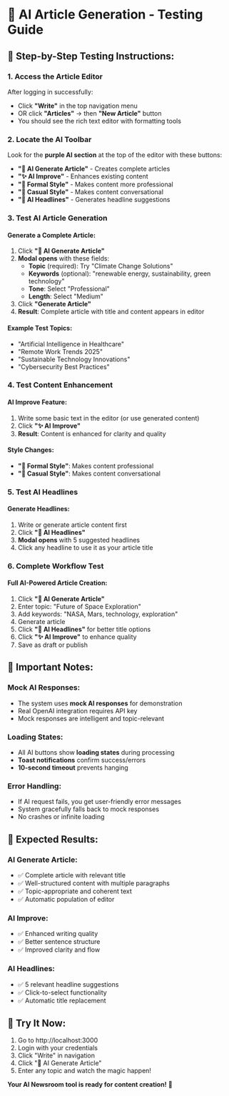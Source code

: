 # 🤖 AI Article Generation - Testing Guide

## 🎯 **Step-by-Step Testing Instructions:**

### **1. Access the Article Editor**
After logging in successfully:
- Click **"Write"** in the top navigation menu
- OR click **"Articles"** → then **"New Article"** button
- You should see the rich text editor with formatting tools

### **2. Locate the AI Toolbar**
Look for the **purple AI section** at the top of the editor with these buttons:
- **"🤖 AI Generate Article"** - Creates complete articles
- **"✨ AI Improve"** - Enhances existing content
- **"📝 Formal Style"** - Makes content more professional
- **"💬 Casual Style"** - Makes content conversational
- **"📰 AI Headlines"** - Generates headline suggestions

### **3. Test AI Article Generation**

#### **Generate a Complete Article:**
1. Click **"🤖 AI Generate Article"**
2. **Modal opens** with these fields:
   - **Topic** (required): Try "Climate Change Solutions"
   - **Keywords** (optional): "renewable energy, sustainability, green technology"
   - **Tone**: Select "Professional"
   - **Length**: Select "Medium"
3. Click **"Generate Article"**
4. **Result**: Complete article with title and content appears in editor

#### **Example Test Topics:**
- "Artificial Intelligence in Healthcare"
- "Remote Work Trends 2025"
- "Sustainable Technology Innovations"
- "Cybersecurity Best Practices"

### **4. Test Content Enhancement**

#### **AI Improve Feature:**
1. Write some basic text in the editor (or use generated content)
2. Click **"✨ AI Improve"**
3. **Result**: Content is enhanced for clarity and quality

#### **Style Changes:**
- **"📝 Formal Style"**: Makes content professional
- **"💬 Casual Style"**: Makes content conversational

### **5. Test AI Headlines**

#### **Generate Headlines:**
1. Write or generate article content first
2. Click **"📰 AI Headlines"**
3. **Modal opens** with 5 suggested headlines
4. Click any headline to use it as your article title

### **6. Complete Workflow Test**

#### **Full AI-Powered Article Creation:**
1. Click **"🤖 AI Generate Article"**
2. Enter topic: "Future of Space Exploration"
3. Add keywords: "NASA, Mars, technology, exploration"
4. Generate article
5. Click **"📰 AI Headlines"** for better title options
6. Click **"✨ AI Improve"** to enhance quality
7. Save as draft or publish

## 🔧 **Important Notes:**

### **Mock AI Responses:**
- The system uses **mock AI responses** for demonstration
- Real OpenAI integration requires API key
- Mock responses are intelligent and topic-relevant

### **Loading States:**
- All AI buttons show **loading states** during processing
- **Toast notifications** confirm success/errors
- **10-second timeout** prevents hanging

### **Error Handling:**
- If AI request fails, you get user-friendly error messages
- System gracefully falls back to mock responses
- No crashes or infinite loading

## 🎉 **Expected Results:**

### **AI Generate Article:**
- ✅ Complete article with relevant title
- ✅ Well-structured content with multiple paragraphs
- ✅ Topic-appropriate and coherent text
- ✅ Automatic population of editor

### **AI Improve:**
- ✅ Enhanced writing quality
- ✅ Better sentence structure
- ✅ Improved clarity and flow

### **AI Headlines:**
- ✅ 5 relevant headline suggestions
- ✅ Click-to-select functionality
- ✅ Automatic title replacement

## 🚀 **Try It Now:**
1. Go to http://localhost:3000
2. Login with your credentials
3. Click "Write" in navigation
4. Click "🤖 AI Generate Article"
5. Enter any topic and watch the magic happen!

**Your AI Newsroom tool is ready for content creation!** 🎯